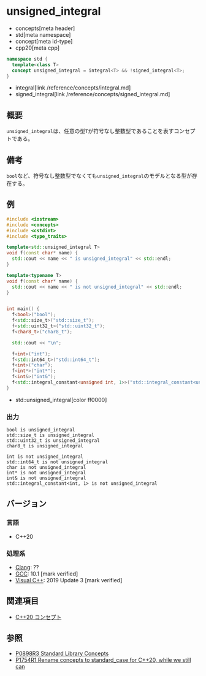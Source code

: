 # unsigned_integral
* concepts[meta header]
* std[meta namespace]
* concept[meta id-type]
* cpp20[meta cpp]

```cpp
namespace std {
  template<class T>
  concept unsigned_integral = integral<T> && !signed_integral<T>;
}
```
* integral[link /reference/concepts/integral.md]
* signed_integral[link /reference/concepts/signed_integral.md]

## 概要
`unsigned_integral`は、任意の型`T`が符号なし整数型であることを表すコンセプトである。

## 備考

`bool`など、符号なし整数型でなくても`unsigned_integral`のモデルとなる型が存在する。

## 例
```cpp example
#include <iostream>
#include <concepts>
#include <cstdint>
#include <type_traits>

template<std::unsigned_integral T>
void f(const char* name) {
  std::cout << name << " is unsigned_integral" << std::endl;
}

template<typename T>
void f(const char* name) {
  std::cout << name << " is not unsigned_integral" << std::endl;
}


int main() {
  f<bool>("bool");
  f<std::size_t>("std::size_t");
  f<std::uint32_t>("std::uint32_t");
  f<char8_t>("char8_t");

  std::cout << "\n";

  f<int>("int");
  f<std::int64_t>("std::int64_t");
  f<int>("char");
  f<int*>("int*");
  f<int&>("int&");
  f<std::integral_constant<unsigned int, 1>>("std::integral_constant<unsigned int, 1>");
}
```
* std::unsigned_integral[color ff0000]

### 出力
```tart
bool is unsigned_integral
std::size_t is unsigned_integral
std::uint32_t is unsigned_integral
char8_t is unsigned_integral

int is not unsigned_integral
std::int64_t is not unsigned_integral
char is not unsigned_integral
int* is not unsigned_integral
int& is not unsigned_integral
std::integral_constant<int, 1> is not unsigned_integral
```

## バージョン
### 言語
- C++20

### 処理系
- [Clang](/implementation.md#clang): ??
- [GCC](/implementation.md#gcc): 10.1 [mark verified]
- [Visual C++](/implementation.md#visual_cpp): 2019 Update 3 [mark verified]

## 関連項目

- [C++20 コンセプト](/lang/cpp20/concepts.md)

## 参照

- [P0898R3 Standard Library Concepts](http://www.open-std.org/jtc1/sc22/wg21/docs/papers/2018/p0898r3.pdf)
- [P1754R1 Rename concepts to standard_case for C++20, while we still can](http://www.open-std.org/jtc1/sc22/wg21/docs/papers/2019/p1754r1.pdf)
